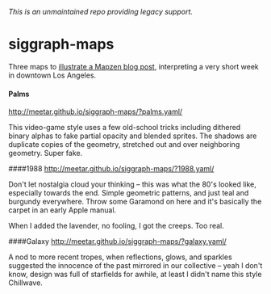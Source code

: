 _This is an unmaintained repo providing legacy support._

# siggraph-maps

Three maps to [illustrate a Mapzen blog post](https://mapzen.com/blog/scenes-from-a-siggraph), interpreting a very short week in downtown Los Angeles.

#### Palms
http://meetar.github.io/siggraph-maps/?palms.yaml/

This video-game style uses a few old-school tricks including dithered binary alphas to fake partial opacity and blended sprites. The shadows are duplicate copies of the geometry, stretched out and over neighboring geometry. Super fake.

####1988
http://meetar.github.io/siggraph-maps/?1988.yaml/

Don't let nostalgia cloud your thinking – this was what the 80's looked like, especially towards the end. Simple geometric patterns, and just teal and burgundy everywhere. Throw some Garamond on here and it's basically the carpet in an early Apple manual.

When I added the lavender, no fooling, I got the creeps. Too real.

####Galaxy
http://meetar.github.io/siggraph-maps/?galaxy.yaml/

A nod to more recent tropes, when reflections, glows, and sparkles suggested the innocence of the past mirrored in our collective – yeah I don't know, design was full of starfields for awhile, at least I didn't name this style Chillwave.
